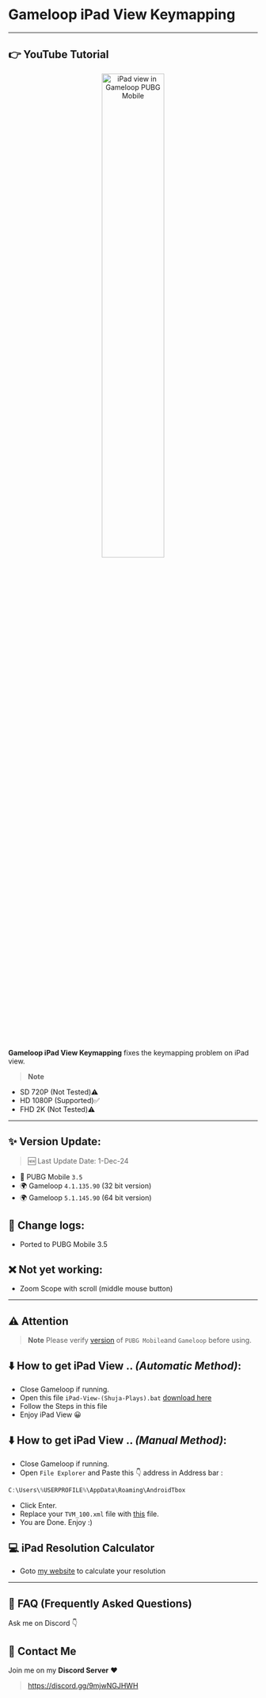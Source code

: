# Gameloop iPad View Keymapping

---
## 👉 YouTube Tutorial
<a href="https://www.youtube.com/watch?v=2CHkmXX25Vk" title="iPad view in Pubg Mobile without any file">
  <p align="center">
    <img width="50%" src="https://i3.ytimg.com/vi/2CHkmXX25Vk/maxresdefault.jpg" alt="iPad view in Gameloop PUBG Mobile"/>
  </p>
</a>

**Gameloop iPad View Keymapping** fixes the keymapping problem on iPad view. 
> **Note**
- SD 720P (Not Tested)⚠️
- HD 1080P (Supported)✅
- FHD 2K (Not Tested)⚠️
---

## ✨ Version Update:

> 🆕 Last Update Date: 1-Dec-24
- 🔫 PUBG Mobile `3.5`
- 🌍 Gameloop `4.1.135.90` (32 bit version)
- 🌍 Gameloop `5.1.145.90` (64 bit version)

## 📜 Change logs:
- Ported to PUBG Mobile 3.5

## ❌ Not yet working:
- Zoom Scope with scroll (middle mouse button)
---

## ⚠️ Attention
> **Note**
> Please verify [version](https://github.com/cool-dev-code/Gameloop-iPad-view-Keymapping/blob/main/Readme.md#-version-update) of `PUBG Mobile`and `Gameloop` before using.

## ⬇️ How to get iPad View .. *(Automatic Method)*:
- Close Gameloop if running.
- Open this file `iPad-View-(Shuja-Plays).bat` [download here](https://raw.githubusercontent.com/cool-dev-code/Gameloop-iPad-view-Keymapping/refs/heads/main/IPad-View-(Shuja-Plays).bat)
- Follow the Steps in this file
- Enjoy iPad View 😀

## ⬇️ How to get iPad View .. *(Manual Method)*:
- Close Gameloop if running.
- Open `File Explorer` and Paste this 👇 address in Address bar : 
```js
C:\Users\%USERPROFILE%\AppData\Roaming\AndroidTbox
```
- Click Enter.
- Replace your `TVM_100.xml` file with [this](https://github.com/cool-dev-code/Gameloop-iPad-view-Keymapping/releases) file.
- You are Done. Enjoy :)

## 💻 iPad Resolution Calculator
- Goto [my website](https://cool-dev-code.github.io/ipad-view-calculator/) to calculate your resolution

---
## 🤔 FAQ (Frequently Asked Questions)
Ask me on Discord 👇

## 💬 Contact Me
Join me on my **Discord Server** ❤️
> https://discord.gg/9mjwNGJHWH
